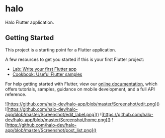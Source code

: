 # halo

Halo Flutter application.

## Getting Started

This project is a starting point for a Flutter application.

A few resources to get you started if this is your first Flutter project:

- [Lab: Write your first Flutter app](https://flutter.io/docs/get-started/codelab)
- [Cookbook: Useful Flutter samples](https://flutter.io/docs/cookbook)

For help getting started with Flutter, view our 
[online documentation](https://flutter.io/docs), which offers tutorials, 
samples, guidance on mobile development, and a full API reference.

![https://github.com/halo-dev/halo-app/blob/master/Screenshot/edit.png]()
![https://github.com/halo-dev/halo-app/blob/master/Screenshot/edit_label.png]()
![https://github.com/halo-dev/halo-app/blob/master/Screenshot/home.png]()
![https://github.com/halo-dev/halo-app/blob/master/Screenshot/post_list.png]()
